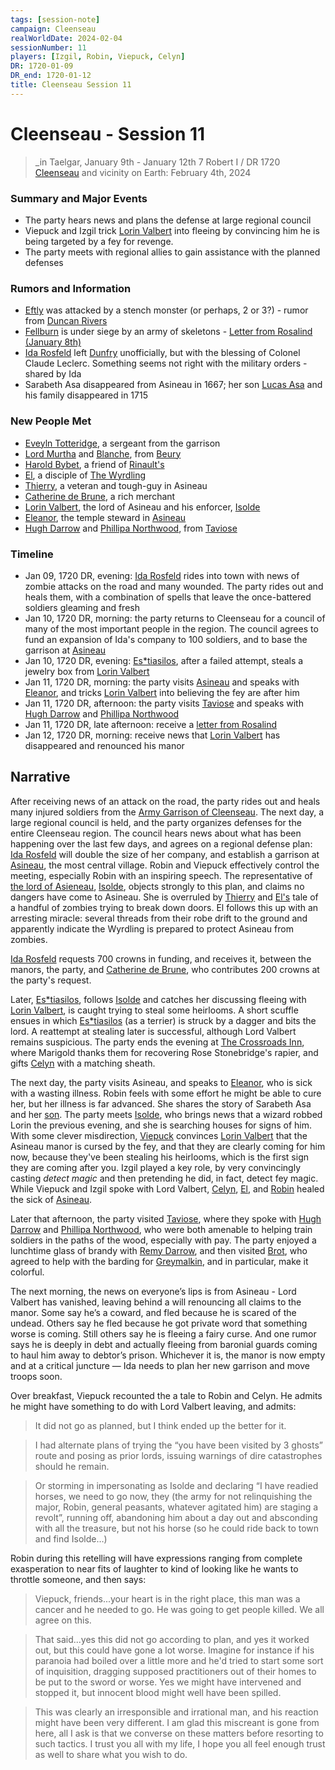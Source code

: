```yaml
---
tags: [session-note]
campaign: Cleenseau
realWorldDate: 2024-02-04
sessionNumber: 11
players: [Izgil, Robin, Viepuck, Celyn]
DR: 1720-01-09
DR_end: 1720-01-12
title: Cleenseau Session 11
---
```

# Cleenseau - Session 11
>_in Taelgar, January 9th - January 12th
>7 Robert I / DR 1720
>[Cleenseau](<../../../gazetteer/greater-sembara/sembara/barony-of-aveil/cleenseau-region/cleenseau/cleenseau.md>) and vicinity
>on Earth: February 4th, 2024

### Summary and Major Events

* The party hears news and plans the defense at large regional council
* Viepuck and Izgil trick [Lorin Valbert](<../../../people/sembarans/lorin-valbert.md>) into fleeing by convincing him he is being targeted by a fey for revenge. 
* The party meets with regional allies to gain assistance with the planned defenses
### Rumors and Information

* [Eftly](<../../../gazetteer/greater-sembara/sembara/barony-of-aveil/eftly.md>) was attacked by a stench monster (or perhaps, 2 or 3?) - rumor from [Duncan Rivers](<../../../people/sembarans/duncan-rivers.md>)
* [Fellburn](<../../../gazetteer/greater-sembara/sembara/heartlands/fellburn.md>) is under siege by an army of skeletons - [Letter from Rosalind (January 8th)](<../letters-and-stories/letter-from-rosalind-january-8th.md>)
* [Ida Rosfeld](<../../../people/sembarans/ida-rosfeld.md>) left [Dunfry](<../../../gazetteer/greater-sembara/sembara/western-marches/dunfry.md>) unofficially, but with the blessing of Colonel Claude Leclerc. Something seems not right with the military orders - shared by Ida
* Sarabeth Asa disappeared from Asineau in 1667; her son [Lucas Asa](<../../../people/sembarans/lucas-asa.md>) and his family disappeared in 1715
### New People Met
* [Eveyln Totteridge](<../../../people/sembarans/eveyln-totteridge.md>), a sergeant from the garrison
* [Lord Murtha](<../../../people/sembarans/erick-murtha.md>) and [Blanche](<../../../people/sembarans/blanche.md>), from [Beury](<../../../gazetteer/greater-sembara/sembara/barony-of-aveil/cleenseau-region/beury.md>)
* [Harold Bybet](<../../../people/sembarans/harold-bybet.md>), a friend of [Rinault's](<../../../people/sembarans/rinault-essford.md>)
* [El](<../../../people/sembarans/el.md>), a disciple of [The Wyrdling](<../../../cosmology/gods/incorporeal-gods/mos-numena/the-wyrdling.md>)
* [Thierry](<../../../people/sembarans/thierry.md>), a veteran and tough-guy in Asineau
* [Catherine de Brune](<../../../people/sembarans/catherine-de-brune.md>), a rich merchant
* [Lorin Valbert](<../../../people/sembarans/lorin-valbert.md>), the lord of Asineau and his enforcer, [Isolde](<../../../people/sembarans/isolde.md>)
* [Eleanor](<../../../people/sembarans/eleanor.md>), the temple steward in [Asineau](<../../../gazetteer/greater-sembara/sembara/barony-of-aveil/cleenseau-region/asineau.md>)
* [Hugh Darrow](<../../../people/sembarans/hugh-darrow.md>) and [Phillipa Northwood](<../../../people/sembarans/phillipa-northwood.md>), from [Taviose](<../../../gazetteer/greater-sembara/sembara/barony-of-aveil/cleenseau-region/taviose.md>)

### Timeline
* Jan 09, 1720 DR, evening: [Ida Rosfeld](<../../../people/sembarans/ida-rosfeld.md>) rides into town with news of zombie attacks on the road and many wounded. The party rides out and heals them, with a combination of spells that leave the once-battered soldiers gleaming and fresh
* Jan 10, 1720 DR, morning: the party returns to Cleenseau for a council of many of the most important people in the region. The council agrees to fund an expansion of Ida's company to 100 soldiers, and to base the garrison at [Asineau](<../../../gazetteer/greater-sembara/sembara/barony-of-aveil/cleenseau-region/asineau.md>)
* Jan 10, 1720 DR, evening: [Es*tiasilos](<../../../people/pcs/cleenseau/estiasilos.md>), after a failed attempt, steals a jewelry box from [Lorin Valbert](<../../../people/sembarans/lorin-valbert.md>)
* Jan 11, 1720 DR, morning: the party visits [Asineau](<../../../gazetteer/greater-sembara/sembara/barony-of-aveil/cleenseau-region/asineau.md>) and speaks with [Eleanor](<../../../people/sembarans/eleanor.md>), and tricks [Lorin Valbert](<../../../people/sembarans/lorin-valbert.md>) into believing the fey are after him
* Jan 11, 1720 DR, afternoon: the party visits [Taviose](<../../../gazetteer/greater-sembara/sembara/barony-of-aveil/cleenseau-region/taviose.md>) and speaks with [Hugh Darrow](<../../../people/sembarans/hugh-darrow.md>) and [Phillipa Northwood](<../../../people/sembarans/phillipa-northwood.md>)
* Jan 11, 1720 DR, late afternoon: receive a [letter from Rosalind](<../letters-and-stories/letter-from-rosalind-january-8th.md>)
* Jan 12, 1720 DR, morning: receive news that [Lorin Valbert](<../../../people/sembarans/lorin-valbert.md>) has disappeared and renounced his manor
## Narrative

After receiving news of an attack on the road, the party rides out and heals many injured soldiers from the [Army Garrison of Cleenseau](<../../../groups/sembaran-army/army-garrison-of-cleenseau.md>). The next day, a large regional council is held, and the party organizes defenses for the entire Cleenseau region. The council hears news about what has been happening over the last few days, and agrees on a regional defense plan: [Ida Rosfeld](<../../../people/sembarans/ida-rosfeld.md>) will double the size of her company, and establish a garrison at [Asineau](<../../../gazetteer/greater-sembara/sembara/barony-of-aveil/cleenseau-region/asineau.md>), the most central village. Robin and Viepuck effectively control the meeting, especially Robin with an inspiring speech. The representative of [the lord of Asieneau](<../../../people/sembarans/lorin-valbert.md>), [Isolde](<../../../people/sembarans/isolde.md>), objects strongly to this plan, and claims no dangers have come to Asineau. She is overruled by [Thierry](<../../../people/sembarans/thierry.md>) and [El's](<../../../people/sembarans/el.md>) tale of a handful of zombies trying to break down doors. El follows this up with an arresting miracle: several threads from their robe drift to the ground and apparently indicate the Wyrdling is prepared to protect Asineau from zombies. 

[Ida Rosfeld](<../../../people/sembarans/ida-rosfeld.md>) requests 700 crowns in funding, and receives it, between the manors, the party, and [Catherine de Brune](<../../../people/sembarans/catherine-de-brune.md>), who contributes 200 crowns at the party's request.

Later, [Es*tiasilos](<../../../people/pcs/cleenseau/estiasilos.md>), follows [Isolde](<../../../people/sembarans/isolde.md>) and catches her discussing fleeing with [Lorin Valbert](<../../../people/sembarans/lorin-valbert.md>), is caught trying to steal some heirlooms. A short scuffle ensues in which [Es*tiasilos](<../../../people/pcs/cleenseau/estiasilos.md>) (as a terrier) is struck by a dagger and bits the lord. A reattempt at stealing later is successful, although Lord Valbert remains suspicious. The party ends the evening at [The Crossroads Inn](<../../../gazetteer/greater-sembara/sembara/barony-of-aveil/cleenseau-region/cleenseau/the-crossroads-inn.md>), where Marigold thanks them for recovering Rose Stonebridge's rapier, and gifts [Celyn](<../../../people/pcs/cleenseau/celyn.md>) with a matching sheath. 

The next day, the party visits Asineau, and speaks to [Eleanor](<../../../people/sembarans/eleanor.md>), who is sick with a wasting illness. Robin feels with some effort he might be able to cure her, but her illness is far advanced. She shares the story of Sarabeth Asa and her [son](<../../../people/sembarans/lucas-asa.md>). The party meets [Isolde](<../../../people/sembarans/isolde.md>), who brings news that a wizard robbed Lorin the previous evening, and she is searching houses for signs of him. With some clever misdirection, [Viepuck](<../../../people/pcs/cleenseau/viepuck.md>) convinces [Lorin Valbert](<../../../people/sembarans/lorin-valbert.md>) that the Asineau manor is cursed by the fey, and that they are clearly coming for him now, because they've been stealing his heirlooms, which is the first sign they are coming after you. Izgil played a key role, by very convincingly casting *detect magic* and then pretending he did, in fact, detect fey magic.  While Viepuck and Izgil spoke with Lord Valbert, [Celyn](<../../../people/pcs/cleenseau/celyn.md>), [El](<../../../people/sembarans/el.md>), and [Robin](<../../../people/pcs/cleenseau/robin-of-abenfyrd.md>) healed the sick of [Asineau](<../../../gazetteer/greater-sembara/sembara/barony-of-aveil/cleenseau-region/asineau.md>).

Later that afternoon, the party visited [Taviose](<../../../gazetteer/greater-sembara/sembara/barony-of-aveil/cleenseau-region/taviose.md>), where they spoke with [Hugh Darrow](<../../../people/sembarans/hugh-darrow.md>) and [Phillipa Northwood](<../../../people/sembarans/phillipa-northwood.md>), who were both amenable to helping train soldiers in the paths of the wood, especially with pay. The party enjoyed a lunchtime glass of brandy with [Remy Darrow](<../../../people/sembarans/remy-darrow.md>), and then visited [Brot](<../../../people/dwarves/brot-starsearcher.md>), who agreed to help with the barding for [Greymalkin](<../../../people/pcs/cleenseau/greymalkin.md>), and in particular, make it colorful.

The next morning, the news on everyone’s lips is from Asineau - Lord Valbert has vanished, leaving behind a will renouncing all claims to the manor. Some say he’s a coward, and fled because he is scared of the undead. Others say he fled because he got private word that something worse is coming. Still others say he is fleeing a fairy curse. And one rumor says he is deeply in debt and actually fleeing from baronial guards coming to haul him away to debtor’s prison. Whichever it is, the manor is now empty and at a critical juncture — Ida needs to plan her new garrison and move troops soon.

Over breakfast, Viepuck recounted the a tale to Robin and Celyn. He admits he might have something to do with Lord Valbert leaving, and admits:

> It did not go as planned, but I think ended up the better for it.   
   
  > I had alternate plans of trying the “you have been visited by 3 ghosts” route and posing as prior lords, issuing warnings of dire catastrophes should he remain.   
  
> Or storming in impersonating as Isolde and declaring “I have readied horses, we need to go now, they (the army for not relinquishing the major, Robin, general peasants, whatever agitated him) are staging a revolt”, running off, abandoning him about a day out and absconding with all the treasure, but not his horse (so he could ride back to town and find Isolde…)

Robin during this retelling will have expressions ranging from complete exasperation to near fits of laughter to kind of looking like he wants to throttle someone, and then says:  
  
> Viepuck, friends...your heart is in the right place, this man was a cancer and he needed to go. He was going to get people killed. We all agree on this.  
  
> That said...yes this did not go according to plan, and yes it worked out, but this could have gone a lot worse. Imagine for instance if his paranoia had boiled over a little more and he'd tried to start some sort of inquisition, dragging supposed practitioners out of their homes to be put to the sword or worse. Yes we might have intervened and stopped it, but innocent blood might well have been spilled.  
  
> This was clearly an irresponsible and irrational man, and his reaction might have been very different. I am glad this miscreant is gone from here, all I ask is that we converse on these matters before resorting to such tactics. I trust you all with my life, I hope you all feel enough trust as well to share what you wish to do.
